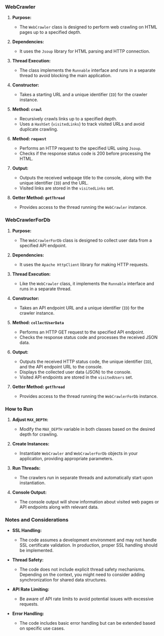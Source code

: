 ### WebCrawler


1. **Purpose:**
    - The `WebCrawler` class is designed to perform web crawling on HTML pages up to a specified depth.

2. **Dependencies:**
    - It uses the `Jsoup` library for HTML parsing and HTTP connection.

3. **Thread Execution:**
    - The class implements the `Runnable` interface and runs in a separate thread to avoid blocking the main application.

4. **Constructor:**
    - Takes a starting URL and a unique identifier (`ID`) for the crawler instance.

5. **Method: `crawl`**
    - Recursively crawls links up to a specified depth.
    - Uses a `HashSet` (`visitedLinks`) to track visited URLs and avoid duplicate crawling.

6. **Method: `request`**
    - Performs an HTTP request to the specified URL using `Jsoup`.
    - Checks if the response status code is 200 before processing the HTML.

7. **Output:**
    - Outputs the received webpage title to the console, along with the unique identifier (`ID`) and the URL.
    - Visited links are stored in the `visitedLinks` set.

8. **Getter Method: `getThread`**
    - Provides access to the thread running the `WebCrawler` instance.

### WebCrawlerForDb

1. **Purpose:**
    - The `WebCrawlerForDb` class is designed to collect user data from a specified API endpoint.

2. **Dependencies:**
    - It uses the `Apache HttpClient` library for making HTTP requests.

3. **Thread Execution:**
    - Like the `WebCrawler` class, it implements the `Runnable` interface and runs in a separate thread.

4. **Constructor:**
    - Takes an API endpoint URL and a unique identifier (`ID`) for the crawler instance.

5. **Method: `collectUserData`**
    - Performs an HTTP GET request to the specified API endpoint.
    - Checks the response status code and processes the received JSON data.

6. **Output:**
    - Outputs the received HTTP status code, the unique identifier (`ID`), and the API endpoint URL to the console.
    - Displays the collected user data (JSON) to the console.
    - Visited API endpoints are stored in the `visitedUsers` set.

7. **Getter Method: `getThread`**
    - Provides access to the thread running the `WebCrawlerForDb` instance.

### How to Run

1. **Adjust `MAX_DEPTH`:**
    - Modify the `MAX_DEPTH` variable in both classes based on the desired depth for crawling.

2. **Create Instances:**
    - Instantiate `WebCrawler` and `WebCrawlerForDb` objects in your application, providing appropriate parameters.

3. **Run Threads:**
    - The crawlers run in separate threads and automatically start upon instantiation.

4. **Console Output:**
    - The console output will show information about visited web pages or API endpoints along with relevant data.

### Notes and Considerations

- **SSL Handling:**
    - The code assumes a development environment and may not handle SSL certificate validation. In production, proper SSL handling should be implemented.

- **Thread Safety:**
    - The code does not include explicit thread safety mechanisms. Depending on the context, you might need to consider adding synchronization for shared data structures.

- **API Rate Limiting:**
    - Be aware of API rate limits to avoid potential issues with excessive requests.

- **Error Handling:**
    - The code includes basic error handling but can be extended based on specific use cases.

